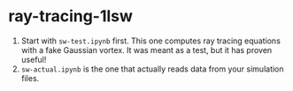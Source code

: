 # ray-tracing-1lsw

1. Start with `sw-test.ipynb` first. This one computes ray tracing equations with a fake Gaussian vortex. It was meant as a test, but it has proven useful!
2. `sw-actual.ipynb` is the one that actually reads data from your simulation files.
